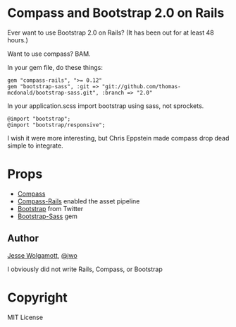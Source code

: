 Compass and Bootstrap 2.0 on Rails
============================

Ever want to use Bootstrap 2.0 on Rails? (It has been out for at least 48 hours.)

Want to use compass? BAM.

In your gem file, do these things:

```
gem "compass-rails", ">= 0.12"
gem "bootstrap-sass", :git => "git://github.com/thomas-mcdonald/bootstrap-sass.git", :branch => "2.0" 
```

In your application.scss import bootstrap using sass, not sprockets. 

```
@import "bootstrap";
@import "bootstrap/responsive";
```

I wish it were more interesting, but Chris Eppstein made compass drop dead simple to integrate.

Props
=====
* [Compass](http://compass-style.org)
* [Compass-Rails](https://github.com/Compass/compass-rails) enabled the asset pipeline
* [Bootstrap](http://twitter.github.com/bootstrap) from Twitter
* [Bootstrap-Sass](https://github.com/thomas-mcdonald/bootstrap-sass) gem

Author
-----
[Jesse Wolgamott](http://jessewolgamott.com), [@jwo](http://twitter.com/jwo)

I obviously did not write Rails, Compass, or Bootstrap

Copyright
========
MIT License
